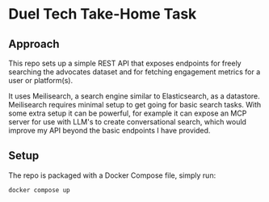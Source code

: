 # Duel Tech Take-Home Task

## Approach

This repo sets up a simple REST API that exposes endpoints for freely searching the advocates dataset and for fetching engagement metrics for a user or platform(s).

It uses Meilisearch, a search engine similar to Elasticsearch, as a datastore. Meilisearch requires minimal setup to get going for basic search tasks. With some extra setup it can be powerful, for example it can expose an MCP server for use with LLM's to create conversational search, which would improve my API beyond the basic endpoints I have provided.

## Setup

The repo is packaged with a Docker Compose file, simply run:

```sh
docker compose up
```
